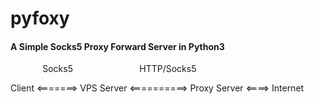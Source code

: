 # pyfoxy

#### A Simple Socks5 Proxy Forward Server in Python3

&nbsp;&nbsp;&nbsp;&nbsp;&nbsp;&nbsp;&nbsp;&nbsp;&nbsp;&nbsp;&nbsp;&nbsp;&nbsp;Socks5&nbsp;&nbsp;&nbsp;&nbsp;&nbsp;&nbsp;&nbsp;&nbsp;&nbsp;&nbsp;&nbsp;&nbsp;&nbsp;&nbsp;&nbsp;&nbsp;&nbsp;&nbsp;&nbsp;&nbsp;&nbsp;&nbsp;&nbsp;&nbsp;&nbsp;&nbsp;&nbsp;HTTP/Socks5

Client <=======> VPS Server <==========> Proxy Server <====> Internet
